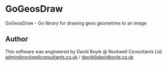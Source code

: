 # GoGeosDraw
GoGeosDraw - Go library for drawing geos geometries to an image

## Author
This software was engineered by David Boyle @ Rockwell Consultants Ltd.
admin@rockwellconsultants.co.uk / david@davidboyle.co.uk